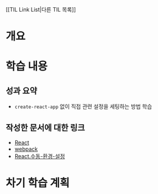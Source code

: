 [[TIL Link List|다른 TIL 목록]]
# 개요

# 학습 내용
## 성과 요약
- `create-react-app` 없이 직접 관련 설정을 세팅하는 방법 학습

## 작성한 문서에 대한 링크
- [React](../ProgrammingBackground/ProgrammingLanguage/Javascript/framework/React.md)
- [webpack](../ProgrammingBackground/ProgrammingLanguage/Javascript/framework/nodeJS/webpack.md)
- [React.수동-환경-설정](../ProgrammingBackground/ProgrammingLanguage/Javascript/framework/React/React.수동-환경-설정.md)

# 차기 학습 계획